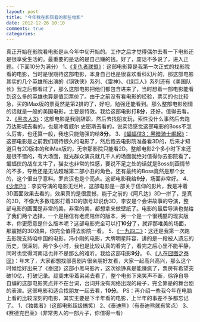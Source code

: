 ```yaml
---
layout: post
title: "今年我在影院看的那些电影"
date: 2012-12-26 10:10
comments: true
categories: 
---
```


真正开始在影院看电影是从今年中旬开始的。工作之后才觉得偶尔去看一下电影还是很享受生活的。最重要的是话的是自己赚的钱。好了，废话不多说了，进入正题。（下面10分为满分） 1、[《复仇者联盟》](http://movie.mtime.com/83336/)：这部电影算是我第一次正式的找影院看的电影，当时是很期待这部电影，本身自己也是很喜欢看科幻片的，那这部电影其实的几个英雄所出演的《钢铁侠》系列、《雷神》、《绿巨人》系列还有《美国队长》我之后都看过了，那么这部电影把他们都包含进来了，当时想着一部电影能看到这么多的英雄也算是值回票价了。由于之前没有看电影的经验，票买的也比较急，买的iMax版的票竟然是第2排的了，好吧，勉强还能看到。那么整部电影剧情的话就是一般的美国电影，主要是特效。我给这部电影打**8分**，还好，值得去看。 2、[《黑衣人3》](http://movie.mtime.com/104687/)：这部电影是我刚辞职，然后去找朋友玩，索性没什么事然后去跑万达影城去看的，也是冲着威尔 史密斯去看的，说实话感觉这部电影的Boss不怎么厉害，也还算一般，我也只能勉强的给**8分**。 3、[《蝙蝠侠3：黑暗骑士崛起》](http://movie.mtime.com/125424/)：这部电影是之前我们期待很久的电影了，然后跑去电影院准备看3D的，后来才知道只有2D版本的和iMax版的，无奈那影院只能看2D。整部电影2个多小时下来还是很不错的，有大场面，就光群众演员就几千人的场面就绝对值得你去影院看了，蝙蝠侠的战车太牛了，猫女也非常的性感，要说不足之处的话就是Boss刻画情节的不多，导致还是无法超越第二部小丑的角色。还有最终的Boss竟然是那个女的，这个很出乎意料。罗宾汉也是个亮点。这部电影我给**9分**，场面非常好。 4、[《少年Pi》](http://movie.mtime.com/63105/)：李安导演的电影无烂片，这部电影是一部关于信仰的影片，我是冲着3D画面效果去看的，效果真的是很震撼，能于之前的《阿凡达》3D一拼了，是真的3D，不像大多数电影打着3D的旗号却说伪3D，李安是个会讲故事的导演，整部电影的画面是非常的美，非常的美，都想拿来做壁纸了。电影的最后导演也抛给了我们两个选择，一个是相信有老虎陪伴的版本，另一个是一个很残酷的现实版本，你更愿意是什么版本呢？这部电影完全可以打**10分**了，就评那唯美的场面，那震撼的3D效果，你完全值得去影院一看。 5、[《一九四二》](http://movie.mtime.com/146237/)：这还是我第一次跑去影院支持咱中国的电影，冯小刚的电影，大牌明星阵容，讲的是一段被人遗忘的历史，很深刻，两个多小时，我也是比较认真的看完了，看完之后心里不能平静，同时也觉得河南话也并不是那么的难听。我给这部电影**9分**。 6、[《人在囧图之泰囧》](http://movie.mtime.com/164046/)：年末了，大家都想找部喜剧片很亲朋好友看，大家一起高兴高兴，那么这个时候恰好出来了《泰囧》这部小黑马影片，这次徐铮真是能赚疯了，票房有希望突破10亿，打破记录。趁周末带着弟弟去看了，整个电影下来笑声不断，徐铮自导自编的这部电影笑点并不在台词，台词并没有网络出现的段子，完全靠是的舞台剧的表演。这部电影和适合找朋友一起去看，**10分**。 PS：再介绍一些我今年在电脑上看的比较深刻的电影，其实主要是下半年看的电影，上半年的事差不多都忘记了。 1、《独裁者》（这部电影超级搞笑） 2、《泰迪熊》（有泰迪熊就有笑点） 3、《赛德克巴莱》（非常男人的一部片子，你值得一看）